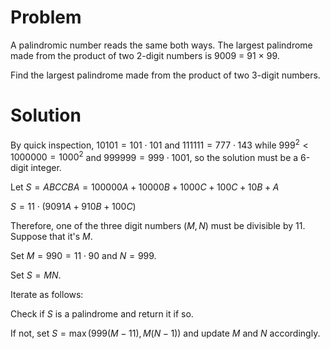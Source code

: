 # Problem

A palindromic number reads the same both ways. The largest palindrome made from the product of two 2-digit numbers is 9009 = 91 × 99.

Find the largest palindrome made from the product of two 3-digit numbers.

# Solution

By quick inspection, $10101 = 101 \cdot 101$ and $111111 = 777 \cdot 143$ while $999^2 < 1000000 = 1000^2$ and $999999 = 999\cdot1001$, so the solution must be a 6-digit integer.

Let $S = ABCCBA = 100000A + 10000B + 1000C + 100C + 10B + A$

$S = 11\cdot\left(9091A + 910B + 100C\right)$

Therefore, one of the three digit numbers $\left(M, N\right)$ must be divisible by $11$. Suppose that it's $M$.

Set $M = 990 = 11\cdot90$ and $N = 999$.

Set $S = MN$.

Iterate as follows:

Check if $S$ is a palindrome and return it if so.

If not, set $S = \max\left(999(M-11), M(N-1)\right)$ and update $M$ and $N$ accordingly.
